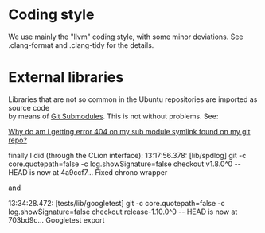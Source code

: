 # Coding style

We use mainly the "llvm" coding style, with some minor deviations.
See .clang-format and .clang-tidy for the details.

# External libraries
Libraries that are not so common in the Ubuntu repositories are imported as source code  
by means of
[Git Submodules](https://git-scm.com/book/en/v2/Git-Tools-Submodules).
This is not without problems. 
See:

[Why do am i getting error 404 on my sub module symlink found on my git repo?](https://www.nuomiphp.com/eplan/en/199186.html)

finally I did (through the CLion interface):
13:17:56.378: [lib/spdlog] git -c core.quotepath=false -c log.showSignature=false checkout v1.8.0^0 --
HEAD is now at 4a9ccf7... Fixed chrono wrapper

and 

13:34:28.472: [tests/lib/googletest] git -c core.quotepath=false -c log.showSignature=false checkout release-1.10.0^0 --
HEAD is now at 703bd9c... Googletest export
